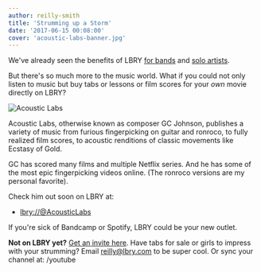 ```yaml
---
author: reilly-smith
title: 'Strumming up a Storm'
date: '2017-06-15 00:08:00'
cover: 'acoustic-labs-banner.jpg'
---
```


We've already seen the benefits of LBRY [for bands](/news/matt-sokol) and [solo artists](/news/whoiscapital).

But there's so much more to the music world. What if you could not only listen to music but buy tabs or lessons or film scores for your *own* movie directly on LBRY?

![Acoustic Labs](/img/news/acoustic-labs-inline.jpg)

Acoustic Labs, otherwise known as composer GC Johnson, publishes a variety of music from furious fingerpicking on guitar and ronroco, to fully realized film scores, to acoustic renditions of classic movements like Ecstasy of Gold.

GC has scored many films and multiple Netflix series. And he has some of the most epic fingerpicking videos online. (The ronroco versions are my personal favorite).

Check him out soon on LBRY at:
- [lbry://@AcousticLabs](https://open.lbry.com/@AcousticLabs)

If you're sick of Bandcamp or Spotify, LBRY could be your new outlet.

**Not on LBRY yet?** [Get an invite here](/get). Have tabs for sale or girls to impress with your strumming? Email [reilly@lbry.com](mailto:reilly@lbry.com) to be super cool. Or sync your channel at: /youtube
